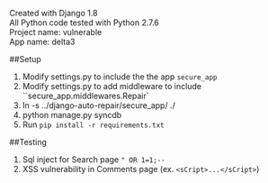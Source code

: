 Created with Django 1.8
<br />
All Python code tested with Python 2.7.6
<br />
Project name: vulnerable
<br />
App name: delta3


##Setup

1. Modify settings.py to include the the app `secure_app` 
2. Modify settings.py to add middleware to include ``secure_app.middlewares.Repair`
3. ln -s ../django-auto-repair/secure_app/ ./
4. python manage.py syncdb
5. Run `pip install -r requirements.txt`



##Testing

1. Sql inject for Search page `" OR 1=1;--`
2. XSS vulnerability in Comments page (ex. `<sCript>...</sCript>`)

